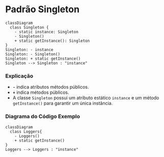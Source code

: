 # Padrão Singleton
```mermaid
classDiagram
  class Singleton {
    - static instance: Singleton
    - Singleton()
    + static getInstance(): Singleton
}
Singleton: - instance
Singleton: - Singleton()
Singleton: + static getInstance()
Singleton --> Singleton : "instance"
```


### Explicação
- **`-`** indica atributos métodos públicos.
- **`+`** indica métodos públicos.
- A classe `Singleton` possui um atributo estático `instance` e um método `getInstance()` para garantir um única instância.

### Diagrama do Código Exemplo
```mermaid
classDiagram
  class Loggers{
    - Loggers()
    + static getInstance()
}
Loggers --> Loggers : "instance"
```
